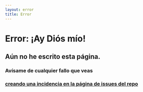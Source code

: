 ```yaml
---
layout: error
title: Error
---
```

# Error: ¡Ay Diós mío!

## Aún no he escrito esta página. 

### Avísame de cualquier fallo que veas 
### [creando una incidencia en la página de issues del repo](https://github.com/ULL-MII-SYTWS-1920/ull-mii-sytws-1920.github.io/issues/new)



<div>


<style>
img, #quote {
  display: block;
  margin-left: auto;
  margin-right: auto;
}
</style>


<div id="comment-cat"></div>
<div id="cat"></div>
<br/>
<div id="quote"></div>


<script type="text/javascript">

/*
  https://docs.thecatapi.com/ 
*/
const URL = 'https://api.thecatapi.com/v1/images/search?size=full';

(async function() {
  try {
    
    // CAT 
    let divTitle = document.getElementById("comment-cat");
    
    let divcat = document.getElementById("cat");
    let response = await fetch(URL, {
       headers: {
       'x-api-key': "56a4f1cc-7f60-468d-9dba-e4b6f04b7c7d"
       }
    });
    let cat = await response.json();
    // console.log(cat);   
    let img = document.createElement("img");
    let title = document.createElement("h2");
    title.innerText = "Consuélate con un gatito";   
    divTitle.append(title);
    img.src = cat[0].url;
    divcat.appendChild(img);   

    // QUOTE
    const quoteDiv = document.getElementById("quote");
    const quoteRes = await fetch('https://api.quotable.io/random');
    const data = await quoteRes.json();
    quoteDiv.innerHTML = `
    <h2>${data.content}</h2>
    <h3 style: "float: right;">
         —${data.author}
    </h3>
    `;
  }
  catch(e) { 
    console.log(e);
  }
})();
</script>

</div>